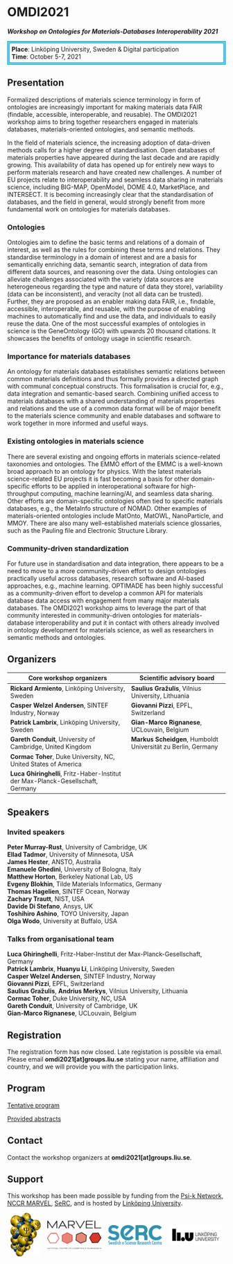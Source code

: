 # OMDI2021

<!-- markdownlint-disable MD033 -->

***Workshop on Ontologies for Materials-Databases Interoperability 2021***

<div style="border:5px double #00acd9;padding:5px;"><strong>Place</strong>: Linköping University, Sweden & Digital participation<br/><strong>Time</strong>: October 5-7, 2021</div>

## <a name="presentation" class="mdheader"></a> Presentation

Formalized descriptions of materials science terminology in form of ontologies are increasingly important for making materials data FAIR (findable, accessible, interoperable, and reusable).
The OMDI2021 workshop aims to bring together researchers engaged in materials databases, materials-oriented ontologies, and semantic methods.

In the field of materials science, the increasing adoption of data-driven methods calls for a higher degree of standardisation.
Open databases of materials properties have appeared during the last decade and are rapidly growing.
This availability of data has opened up for entirely new ways to perform materials research and have created new challenges.
A number of EU projects relate to interoperability and seamless data sharing in materials science, including BIG-MAP, OpenModel, DOME 4.0, MarketPlace, and INTERSECT.
It is becoming increasingly clear that the standardisation of databases, and the field in general, would strongly benefit from more fundamental work on ontologies for materials databases.

### Ontologies

Ontologies aim to define the basic terms and relations of a domain of interest, as well as the rules for combining these terms and relations.
They standardise terminology in a domain of interest and are a basis for semantically enriching data, semantic search, integration of data from different data sources, and reasoning over the data.
Using ontologies can alleviate challenges associated with the variety (data sources are heterogeneous regarding the type and nature of data they store), variability (data can be inconsistent), and veracity (not all data can be trusted).
Further, they are proposed as an enabler making data FAIR, i.e., findable, accessible, interoperable, and reusable, with the purpose of enabling machines to automatically find and use the data, and individuals to easily reuse the data.
One of the most successful examples of ontologies in science is the GeneOntology (GO) with upwards 20 thousand citations.
It showcases the benefits of ontology usage in scientific research.

### Importance for materials databases

An ontology for materials databases establishes semantic relations between common materials definitions and thus formally provides a directed graph with communal conceptual constructs.
This formalisation is crucial for, e.g., data integration and semantic-based search.
Combining unified access to materials databases with a shared understanding of materials properties and relations and the use of a common data format will be of major benefit to the materials science community and enable databases and software to work together in more informed and useful ways.

### Existing ontologies in materials science

There are several existing and ongoing efforts in materials science-related taxonomies and ontologies.
The EMMO effort of the EMMC is a well-known broad approach to an ontology for physics.
With the latest materials science-related EU projects it is fast becoming a basis for other domain-specific efforts to be applied in interoperational software for high-throughput computing, machine learning/AI, and seamless data sharing.
Other efforts are domain-specific ontologies often tied to specific materials databases, e.g., the MetaInfo structure of NOMAD.
Other examples of materials-oriented ontologies include MatOnto, MatOWL, NanoParticle, and MMOY.
There are also many well-established materials science glossaries, such as the Pauling file and Electronic Structure Library.

### Community-driven standardization

For future use in standardisation and data integration, there appears to be a need to move to a more community-driven effort to design ontologies practically useful across databases, research software and AI-based approaches, e.g., machine learning.
OPTIMADE has been highly successful as a community-driven effort to develop a common API for materials database data access with engagement from many major materials databases.
The OMDI2021 workshop aims to leverage the part of that community interested in community-driven ontologies for materials-database interoperability and put it in contact with others already involved in ontology development for materials science, as well as researchers in semantic methods and ontologies.

## <a name="organizers" class="mdheader"></a> Organizers

| **Core workshop organizers** | **Scientific advisory board** |
| --- | --- |
| **Rickard Armiento**, Linköping University, Sweden | **Saulius Gražulis**, Vilnius University, Lithuania |
| **Casper Welzel Andersen**, SINTEF Industry, Norway | **Giovanni Pizzi**, EPFL, Switzerland |
| **Patrick Lambrix**, Linköping University, Sweden | **Gian-Marco Rignanese**, UCLouvain, Belgium |
| **Gareth Conduit**, University of Cambridge, United Kingdom | **Markus Scheidgen**, Humboldt Universität zu Berlin, Germany |
| **Cormac Toher**, Duke University, NC, United States of America |  |
| **Luca Ghiringhelli**, Fritz-Haber-Institut der Max-Planck-Gesellschaft, Germany | |

## <a name="speakers" class="mdheader"></a> Speakers

### Invited speakers

**Peter Murray-Rust**, University of Cambridge, UK  
**Ellad Tadmor**, University of Minnesota, USA  
**James Hester**, ANSTO, Australia  
**Emanuele Ghedini**, University of Bologna, Italy  
**Matthew Horton**, Berkeley National Lab, US  
**Evgeny Blokhin**, Tilde Materials Informatics, Germany  
**Thomas Hagelien**, SINTEF Ocean, Norway  
**Zachary Trautt**, NIST, USA  
**Davide Di Stefano**, Ansys, UK  
**Toshihiro Ashino**, TOYO University, Japan  
**Olga Wodo**, University at Buffalo, USA  

### Talks from organisational team

**Luca Ghiringhelli**, Fritz-Haber-Institut der Max-Planck-Gesellschaft, Germany  
**Patrick Lambrix**, **Huanyu Li**, Linköping University, Sweden  
**Casper Welzel Andersen**, SINTEF Industry, Norway  
**Giovanni Pizzi**, EPFL, Switzerland  
**Saulius Gražulis**, **Andrius Merkys**, Vilnius University, Lithuania  
**Cormac Toher**, Duke University, NC, USA  
**Gareth Conduit**, University of Cambridge, UK  
**Gian-Marco Rignanese**, UCLouvain, Belgium

## <a name="registration" class="mdheader"></a> Registration

The registration form has now closed. Late registation is possible via email. Please email **omdi2021[at]groups.liu.se** stating your name, affiliation and country, and we will provide you with the participation links.

## <a name="program" class="mdheader"></a> Program

[Tentative program](assets/files/program-omdi2021.pdf)

[Provided abstracts](assets/files/abstracts-omdi2021.pdf)

## <a name="contact" class="mdheader"></a> Contact

Contact the workshop organizers at **omdi2021[at]groups.liu.se**.

## <a name="support" class="mdheader"></a> Support

This workshop has been made possible by funding from the [Psi-k Network](https://psi-k.net/), [NCCR MARVEL](https://nccr-marvel.ch/), [SeRC](https://e-science.se), and is hosted by [Linköping University](https://liu.se).

<div style="display:flex;justify-content:space-around;align-items:center;">
    <a href="https://psi-k.net/" target="_blank"><img src="assets/images/psi-k-crystal_low.png" alt="Psi-k Network" height="100px"/></a>
    <a href="https://nccr-marvel.ch" target="_blank"><img src="assets/images/marvel-logo-text.svg" alt="MARVEL" width="125px"/></a>
    <a href="https://e-science.se/" target="_blank"><img src="assets/images/serc-logo.png" alt="serc" width="125px"/></a>
    <a href="https://liu.se/" target="_blank"><img src="assets/images/LiU-logo.png" alt="Linköping University" width="125px"/></a>
</div>
